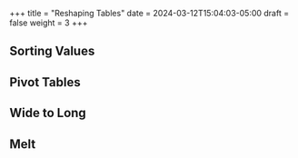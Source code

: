 +++
title = "Reshaping Tables"
date = 2024-03-12T15:04:03-05:00
draft = false
weight = 3
+++

## Sorting Values

## Pivot Tables

## Wide to Long

## Melt